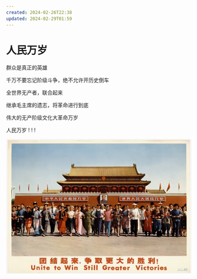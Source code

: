```yaml
---
created: 2024-02-26T22:38
updated: 2024-02-29T01:59
---
```

# 人民万岁

群众是真正的英雄 

千万不要忘记阶级斗争，绝不允许开历史倒车 

全世界无产者，联合起来 

继承毛主席的遗志，将革命进行到底 

伟大的无产阶级文化大革命万岁 

人民万岁 ! ! !

![ren-ming-wan-sui](./Attachments/Pasted%20image%2020240226223605.png)